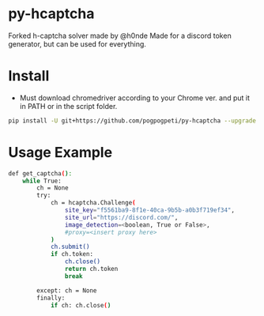 # py-hcaptcha
Forked h-captcha solver made by @h0nde
Made for a discord token generator, but can be used for everything.

# Install
* Must download chromedriver according to your Chrome ver. and put it in PATH or in the script folder.
```bash
pip install -U git+https://github.com/pogpogpeti/py-hcaptcha --upgrade
```

# Usage Example
```bash
def get_captcha():
    while True:
        ch = None
        try:
            ch = hcaptcha.Challenge(
                site_key="f5561ba9-8f1e-40ca-9b5b-a0b3f719ef34",
                site_url="https://discord.com/",
                image_detection=<boolean, True or False>,
                #proxy=<insert proxy here>
            )
            ch.submit()
            if ch.token: 
                ch.close()
                return ch.token
                break

        except: ch = None
        finally: 
            if ch: ch.close()
```
